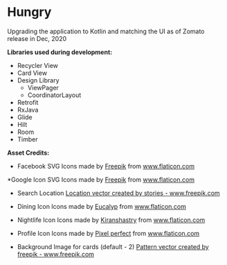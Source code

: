 # Hungry

Upgrading the application to Kotlin and matching the UI as of Zomato release in Dec, 2020

**__Libraries used during development:__**  

* Recycler View  
* Card View  
* Design Library
    * ViewPager  
    * CoordinatorLayout
* Retrofit  
* RxJava
* Glide
* Hilt
* Room
* Timber

**__Asset Credits:__**
* Facebook SVG
Icons made by <a href="https://www.flaticon.com/authors/freepik" title="Freepik">Freepik</a> from <a href="https://www.flaticon.com/" title="Flaticon"> www.flaticon.com</a>

*Google Icon SVG
Icons made by <a href="https://www.flaticon.com/authors/freepik" title="Freepik">Freepik</a> from <a href="https://www.flaticon.com/" title="Flaticon"> www.flaticon.com</a>

* Search Location
<a href="https://www.freepik.com/vectors/location">Location vector created by stories - www.freepik.com</a>

* Dining Icon
Icons made by <a href="https://www.flaticon.com/authors/eucalyp" title="Eucalyp">Eucalyp</a> from <a href="https://www.flaticon.com/" title="Flaticon"> www.flaticon.com</a>

* Nightlife Icon
Icons made by <a href="https://www.flaticon.com/authors/kiranshastry" title="Kiranshastry">Kiranshastry</a> from <a href="https://www.flaticon.com/" title="Flaticon"> www.flaticon.com</a>

* Profile Icon
Icons made by <a href="https://www.flaticon.com/authors/pixel-perfect" title="Pixel perfect">Pixel perfect</a> from <a href="https://www.flaticon.com/" title="Flaticon"> www.flaticon.com</a>

* Background Image for cards (default - 2)
<a href='https://www.freepik.com/vectors/pattern'>Pattern vector created by freepik - www.freepik.com</a>
